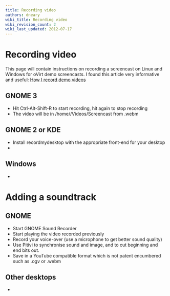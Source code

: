 ```yaml
---
title: Recording video
authors: dneary
wiki_title: Recording video
wiki_revision_count: 2
wiki_last_updated: 2012-07-17
---
```


<!-- TODO: Content review -->

# Recording video

This page will contain instructions on recording a screencast on Linux and Windows for oVirt demo screencasts. I found this article very informative and useful: [How I record demo videos](http://www.itauthor.com/2009/03/10/how-i-record-demo-videos/)

## GNOME 3

*   Hit Ctrl-Alt-Shift-R to start recording, hit again to stop recording
*   The video will be in /home/<user>/Videos/Screencast from <date>.webm

## GNOME 2 or KDE

*   Install recordmydesktop with the appropriate front-end for your desktop
*   <Add instructions on using recordmydesktop>

## Windows

*   <Add instructions on recording desktop on windows>

# Adding a soundtrack

## GNOME

*   Start GNOME Sound Recorder
*   Start playing the video recorded previously
*   Record your voice-over (use a microphone to get better sound quality)
*   Use Pitivi to synchronise sound and image, and to cut beginning and end bits out.
*   Save in a YouTube compatible format which is not patent encumbered such as .ogv or .webm

## Other desktops

*   <Add instructions for other desktop environments here>
